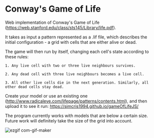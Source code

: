 # Conway's Game of Life

Web implementation of Conway's Game of Life (https://web.stanford.edu/class/sts145/Library/life.pdf).

It takes as input a pattern represented as a .lif file, which describes the initial configuration - a grid with cells that are either alive or dead.

The game will then run by itself, changing each cell's state according to these rules:
    
    1. Any live cell with two or three live neighbours survives.
    
    2. Any dead cell with three live neighbours becomes a live cell.
    
    3. All other live cells die in the next generation. Similarly, all other dead cells stay dead.
    
Create your model or use an existing one (http://www.radicaleye.com/lifepage/patterns/contents.html), and then upload it to see it run: https://simcris1994.github.io/gameOfLifeJS/ 

The program currently works with models that are below a certain size. Future work will definitely take the size of the grid into account.

![ezgif com-gif-maker](https://user-images.githubusercontent.com/7521620/139600319-7c5055f3-a8ba-442b-aed1-3c872643e707.gif)
